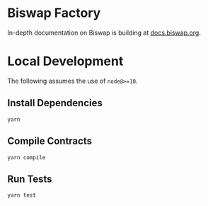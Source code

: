 # Biswap Factory

In-depth documentation on Biswap is building at [docs.biswap.org](https://docs.biswap.org/).

# Local Development

The following assumes the use of `node@>=10`.

## Install Dependencies

`yarn`

## Compile Contracts

`yarn compile`

## Run Tests

`yarn test`
